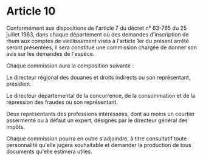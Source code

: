 # Article 10

Conformément aux dispositions de l'article 7 du décret n° 63-765 du 25 juillet 1963, dans chaque département où des demandes d'inscription de rhum aux comptes de vieillissement visés à l'article 1er du présent arrêté seront présentées, il sera constitué une commission chargée de donner son avis sur les demandes de l'espèce.

Chaque commission aura la composition suivante :

Le directeur régional des douanes et droits indirects ou son représentant, président.

Le directeur départemental de la concurrence, de la consommation et de la répression des fraudes ou son représentant.

Deux représentants des professions intéressées, dont au moins un courtier assermenté ou à défaut un expert, désignés par le directeur général des impôts.

Chaque commission pourra en outre s'adjoindre, à titre consultatif toute personnalité qu'elle jugera souhaitable et demander la production de tous documents qu'elle estimera utiles.
